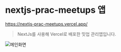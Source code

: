 # nextjs-prac-meetups 앱 

https://nextjs-prac-meetups.vercel.app/

> NextJs를 사용해 Vercel로 배포한 밋업 관리앱입니다.


![메인화면](https://user-images.githubusercontent.com/51315988/197773732-bf7d4c55-afd6-4fae-a18e-f4115b922ec4.png)
